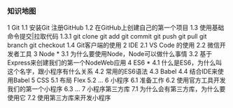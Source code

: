 ### 知识地图

1 Git
  1.1 安装Git 注册GitHub
  1.2 在GitHub上创建自己的第一个项目
  1.3 使用基础命令提交|拉取代码
    1.3.1 git clone 
    			git add
    			git commit
    			git push
    			git pull
    			git branch
    			git checkout
  1.4 Git客户端的使用
2 IDE
  2.1 VS Code 的使用
  2.2 微信开发者工具
3 Node *
	3.1 为什么要使用Node，Node可以做什么事情
	3.2 基于Express来创建我们的第一个NodeWeb应用
4 ES6 *
	4.1 什么是ES6，为什么叫这个名字，跟小程序有什么关系
	4.2 常用的ES6语法
	4.3 Babel
	4.4 结合IDE来使用Babel
5 CSS
	5.1 布局 Flex
	5.2 ...
6 小程序
  6.1 准备工作
  6.2 使用官方工具开发我们的第一个小程序
  6.3 ...
7 小程序第三方库
	7.1 为什么会有第三方库，为什么要使用它
	7.2 使用第三方库来开发小程序